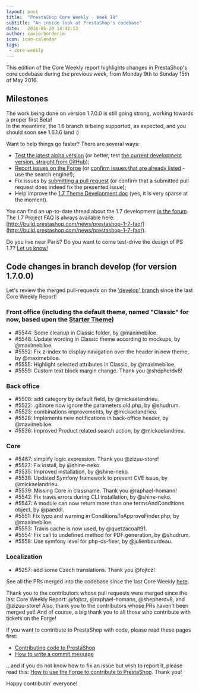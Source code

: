 ```yaml
---
layout: post
title:  "PrestaShop Core Weekly - Week 19"
subtitle: "An inside look at PrestaShop's codebase"
date:   2016-05-20 14:42:13
author: xavierborderie
icon: icon-calendar
tags:
 - core-weekly
---
```


This edition of the Core Weekly report highlights changes in PrestaShop's core codebase during the previous week, from Monday 9th to Sunday 15th of May 2016.


## Milestones

The work being done on version 1.7.0.0 is still going strong, working towards a proper first Beta!<br/>
In the meantime, the 1.6 branch is being supported, as expected, and you should soon see 1.6.1.6 land :)

Want to help things go faster? There are several ways: 

 * [Test the latest alpha version](http://build.prestashop.com/news/here-comes-prestashop-1-7-alpha-4/) (or better, test [the current development version, straight from GitHub](https://github.com/PrestaShop/PrestaShop));
 * [Report issues on the Forge](http://forge.prestashop.com/secure/CreateIssue!default.jspa?selectedProjectId=11322&issuetype=1) (or [confirm issues that are already listed](http://forge.prestashop.com/browse/BOOM-738?jql=project%20%3D%20BOOM%20AND%20created%3E%3D-1w%20ORDER%20BY%20created%20DESC) - use the search engine!); 
 * Fix issues by [submitting a pull request](https://github.com/PrestaShop/PrestaShop/pulls) (or confirm that a submitted pull request does indeed fix the presented issue); 
 * Help improve the [1.7 Theme Development doc](https://github.com/PrestaShop/docs) (yes, it is very sparse at the moment).

You can find an up-to-date thread about the 1.7 development [in the forum](https://www.prestashop.com/forums/topic/480580-want-to-know-more-about-17/).<br/>
The 1.7 Project FAQ is always available here: [http://build.prestashop.com/news/prestashop-1-7-faq/](http://build.prestashop.com/news/prestashop-1-7-faq/).

Do you live near Paris? Do you want to come test-drive the design of PS 1.7? [Let us know!](http://build.prestashop.com/news/call-for-user-testing-volunteers/)


## Code changes in branch develop (for version 1.7.0.0)

Let's review the merged pull-requests on the ['develop' branch](https://github.com/PrestaShop/PrestaShop/tree/develop) since the last Core Weekly Report!
 

### Front office (including the default theme, named "Classic" for now, based upon the [Starter Theme](https://github.com/PrestaShop/PrestaShop/tree/develop/themes/classic))

 * #5544: Some cleanup in Classic folder, by @maximebiloe.
 * #5548: Update wording in Classic theme according to mockups, by @maximebiloe.
 * #5552: Fix z-index to display navigation over the header in new theme, by @maximebiloe.
 * #5555: Highlight selected attributes in Classic, by @maximebiloe.
 * #5559: Custom text block margin change. Thank you @shepherdv8!


### Back office

 * #5508: add category by default field, by @mickaelandrieu.
 * #5522: .gitinore now ignore the parameters.old.php, by @shudrum.
 * #5523: combinations improvements, by @mickaelandrieu.
 * #5528: Implements new notifications in back-office header, by @maximebiloe.
 * #5536: Improved Product related search action, by @mickaelandrieu.

 
### Core

 * #5487: simplify logic expression. Thank you @zizuu-store!
 * #5527: Fix install, by @shine-neko.
 * #5535: Improved installation, by @shine-neko.
 * #5538: Updated Symfony framework to prevent CVE issue, by @mickaelandrieu.
 * #5539: Missing Core in classname. Thank you @raphael-homann!
 * #5542: Fix travis errors during CLI installation, by @shine-neko.
 * #5547: A module can now return more than one termsAndConditions object, by @paeddl.
 * #5551: Fix typo and warning in ConditionsToApproveFinder.php, by @maximebiloe.
 * #5553: Travis cache is now used, by @quetzacoalt91.
 * #5554: Fix call to undefined method for PDF generation, by @shudrum.
 * #5558: Use symfony level for php-cs-fixer, by @julienbourdeau.
 

### Localization

 * #5257: add some Czech translations. Thank you @fojtcz!
 
 

See all the PRs merged into the codebase since the last Core Weekly [here](https://github.com/PrestaShop/PrestaShop/pulls?utf8=%E2%9C%93&q=is%3Apr+merged%3A2016-05-02..2016-05-08+is%3Aclosed+base%3Adevelop).

Thank you to the contributors whose pull requests were merged since the last Core Weekly Report: @fojtcz, @raphael-homann, @shepherdv8, and @zizuu-store! Also, thank you to the contributors whose PRs haven't been merged yet! And of course, a big thank you to all those who contribute with tickets on the Forge!

If you want to contribute to PrestaShop with code, please read these pages first:

 * [Contributing code to PrestaShop](http://doc.prestashop.com/display/PS16/Contributing+code+to+PrestaShop)
 * [How to write a commit message](http://doc.prestashop.com/display/PS16/How+to+write+a+commit+message)

...and if you do not know how to fix an issue but wish to report it, please read this: [How to use the Forge to contribute to PrestaShop](http://doc.prestashop.com/display/PS16/How+to+use+the+Forge+to+contribute+to+PrestaShop). Thank you!

Happy contributin' everyone!
